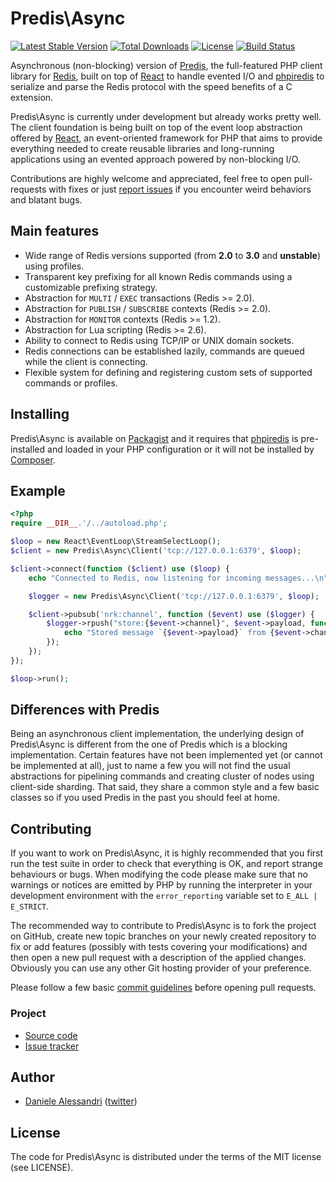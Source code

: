# Predis\Async #

[![Latest Stable Version](https://poser.pugx.org/predis/predis-async/v/stable.png)](https://packagist.org/packages/predis/predis-async)
[![Total Downloads](https://poser.pugx.org/predis/predis-async/downloads.png)](https://packagist.org/packages/predis/predis-async)
[![License](https://poser.pugx.org/predis/predis-async/license.svg)](https://packagist.org/packages/predis/predis-async)
[![Build Status](https://travis-ci.org/nrk/predis-async.svg?branch=v0.2)](https://travis-ci.org/nrk/predis-async)

Asynchronous (non-blocking) version of [Predis](https://github.com/nrk/predis), the full-featured
PHP client library for [Redis](http://redis.io), built on top of [React](http://reactphp.org/) to
handle evented I/O and [phpiredis](https://github.com/nrk/phpiredis) to serialize and parse the
Redis protocol with the speed benefits of a C extension.

Predis\Async is currently under development but already works pretty well. The client foundation is
being built on top of the event loop abstraction offered by [React](https://github.com/reactphp), an
event-oriented framework for PHP that aims to provide everything needed to create reusable libraries
and long-running applications using an evented approach powered by non-blocking I/O.

Contributions are highly welcome and appreciated, feel free to open pull-requests with fixes or just
[report issues](https://github.com/nrk/predis-async/issues) if you encounter weird behaviors and
blatant bugs.

## Main features ##

- Wide range of Redis versions supported (from __2.0__ to __3.0__ and __unstable__) using profiles.
- Transparent key prefixing for all known Redis commands using a customizable prefixing strategy.
- Abstraction for `MULTI` / `EXEC` transactions (Redis >= 2.0).
- Abstraction for `PUBLISH` / `SUBSCRIBE` contexts (Redis >= 2.0).
- Abstraction for `MONITOR` contexts (Redis >= 1.2).
- Abstraction for Lua scripting (Redis >= 2.6).
- Ability to connect to Redis using TCP/IP or UNIX domain sockets.
- Redis connections can be established lazily, commands are queued while the client is connecting.
- Flexible system for defining and registering custom sets of supported commands or profiles.

## Installing ##

Predis\Async is available on [Packagist](http://packagist.org/packages/predis/predis-async) and it
requires that [phpiredis](https://github.com/nrk/phpiredis) is pre-installed and loaded in your PHP
configuration or it will not be installed by [Composer](http://getcomposer.org/).

## Example ##

``` php
<?php
require __DIR__.'/../autoload.php';

$loop = new React\EventLoop\StreamSelectLoop();
$client = new Predis\Async\Client('tcp://127.0.0.1:6379', $loop);

$client->connect(function ($client) use ($loop) {
    echo "Connected to Redis, now listening for incoming messages...\n";

    $logger = new Predis\Async\Client('tcp://127.0.0.1:6379', $loop);

    $client->pubsub('nrk:channel', function ($event) use ($logger) {
        $logger->rpush("store:{$event->channel}", $event->payload, function () use ($event) {
            echo "Stored message `{$event->payload}` from {$event->channel}.\n";
        });
    });
});

$loop->run();
```

## Differences with Predis ##

Being an asynchronous client implementation, the underlying design of Predis\Async is different from
the one of Predis which is a blocking implementation. Certain features have not been implemented yet
(or cannot be implemented at all), just to name a few you will not find the usual abstractions for
pipelining commands and creating cluster of nodes using client-side sharding. That said, they share
a common style and a few basic classes so if you used Predis in the past you should feel at home.

## Contributing ##

If you want to work on Predis\Async, it is highly recommended that you first run the test suite in
order to check that everything is OK, and report strange behaviours or bugs. When modifying the code
please make sure that no warnings or notices are emitted by PHP by running the interpreter in your
development environment with the `error_reporting` variable set to `E_ALL | E_STRICT`.

The recommended way to contribute to Predis\Async is to fork the project on GitHub, create new topic
branches on your newly created repository to fix or add features (possibly with tests covering your
modifications) and then open a new pull request with a description of the applied changes. Obviously
you can use any other Git hosting provider of your preference.

Please follow a few basic [commit guidelines](http://git-scm.com/book/ch5-2.html#Commit-Guidelines)
before opening pull requests.

### Project ###
- [Source code](http://github.com/nrk/predis-async/)
- [Issue tracker](http://github.com/nrk/predis-async/issues)

## Author ##

- [Daniele Alessandri](mailto:suppakilla@gmail.com) ([twitter](http://twitter.com/JoL1hAHN))

## License ##

The code for Predis\Async is distributed under the terms of the MIT license (see LICENSE).
